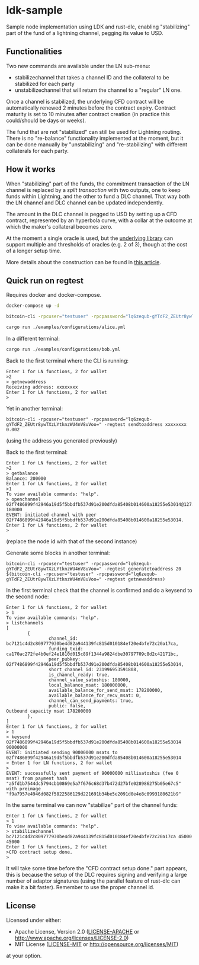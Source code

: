 # ldk-sample
Sample node implementation using LDK and rust-dlc, enabling "stabilizing" part of the fund of a lightning channel, pegging its value to USD.

## Functionalities

Two new commands are available under the LN sub-menu:
* stabilizechannel that takes a channel ID and the collateral to be stabilized for each party
* unstabilizechannel that will return the channel to a "regular" LN one.

Once a channel is stabilized, the underlying CFD contract will be automatically renewed 2 minutes before the contract expiry.
Contract maturity is set to 10 minutes after contract creation (in practice this could/should be days or weeks).

The fund that are not "stabilized" can still be used for Lightning routing.
There is no "re-balance" functionality implemented at the moment, but it can be done manually by "unstabilizing" and "re-stabilizing" with different collaterals for each party.

## How it works

When "stabilizing" part of the funds, the commitment transaction of the LN channel is replaced by a _split transaction_ with two outputs, one to keep funds within Lightning, and the other to fund a DLC channel.
That way both the LN channel and DLC channel can be updated independently.

The amount in the DLC channel is pegged to USD by setting up a CFD contract, represented by an hyperbola curve, with a collar at the outcome at which the maker's collateral becomes zero.

At the moment a single oracle is used, but the [underlying library](https://github.com/p2pderivatives/rust-dlc) can support multiple and thresholds of oracles (e.g. 2 of 3), though at the cost of a longer setup time.

More details about the construction can be found in [this article](https://medium.com/p/cb5d191f6e64).

## Quick run on regtest

Requires docker and docker-compose.

```bash
docker-compose up -d

bitcoin-cli -rpcuser="testuser" -rpcpassword="lq6zequb-gYTdF2_ZEUtr8ywTXzLYtknzWU4nV8uVoo=" -regtest generatetoaddress 200 $(bitcoin-cli -rpcuser="testuser" -rpcpassword="lq6zequb-gYTdF2_ZEUtr8ywTXzLYtknzWU4nV8uVoo=" -regtest getnewaddress)

cargo run ./examples/configurations/alice.yml
```

In a different terminal:

```bash
cargo run ./examples/configurations/bob.yml
```

Back to the first terminal where the CLI is running:

```
Enter 1 for LN functions, 2 for wallet
>2
> getnewaddress
Receiving address: xxxxxxxx
Enter 1 for LN functions, 2 for wallet
>
```

Yet in another terminal:
```
bitcoin-cli -rpcuser="testuser" -rpcpassword="lq6zequb-gYTdF2_ZEUtr8ywTXzLYtknzWU4nV8uVoo=" -regtest sendtoaddress xxxxxxxx 0.002
```
(using the address you generated previously)

Back to the first terminal:
```
Enter 1 for LN functions, 2 for wallet
>2
> getbalance
Balance: 200000
Enter 1 for LN functions, 2 for wallet
>1
To view available commands: "help".
> openchannel 02f7486899f42946a19d5f5bbdfb537d91e200dfda85408b014600a18255e53014@127.0.0.1:9001 180000
EVENT: initiated channel with peer 02f7486899f42946a19d5f5bbdfb537d91e200dfda85408b014600a18255e53014.
Enter 1 for LN functions, 2 for wallet
>
```
(replace the node id with that of the second instance)

Generate some blocks in another terminal:
```
bitcoin-cli -rpcuser="testuser" -rpcpassword="lq6zequb-gYTdF2_ZEUtr8ywTXzLYtknzWU4nV8uVoo=" -regtest generatetoaddress 20 $(bitcoin-cli -rpcuser="testuser" -rpcpassword="lq6zequb-gYTdF2_ZEUtr8ywTXzLYtknzWU4nV8uVoo=" -regtest getnewaddress)
```

In the first terminal check that the channel is confirmed and do a keysend to the second node:
```
Enter 1 for LN functions, 2 for wallet
> 1
To view available commands: "help".
> listchannels
[
        {
                channel_id: bc7121c4d2c809777930be4d82a944139fc815d010184ef20e4bfe72c20a17ca,
                funding_txid: ca170ac272fe4b0ef24e1810d015c89f1344a9824dbe30797709c8d2c42171bc,
                peer_pubkey: 02f7486899f42946a19d5f5bbdfb537d91e200dfda85408b014600a18255e53014,
                short_channel_id: 231996953591808,
                is_channel_ready: true,
                channel_value_satoshis: 180000,
                local_balance_msat: 180000000,
                available_balance_for_send_msat: 178200000,
                available_balance_for_recv_msat: 0,
                channel_can_send_payments: true,
                public: false,
Outbound capacity msat 178200000
        },
]
Enter 1 for LN functions, 2 for wallet
> 1
> keysend 02f7486899f42946a19d5f5bbdfb537d91e200dfda85408b014600a18255e53014 90000000
EVENT: initiated sending 90000000 msats to 02f7486899f42946a19d5f5bbdfb537d91e200dfda85408b014600a18255e53014
> Enter 1 for LN functions, 2 for wallet
>
EVENT: successfully sent payment of 90000000 millisatoshis (fee 0 msat) from payment hash "a5fd1b7544dc5794cb10869e5a7f676c68d37b472d27bfe028986275b05e67c5" with preimage "f9a7957e4946d082f5822586129d221691b34be5e2091d0e4e8c0993180621b9"
```

In the same terminal we can now "stabilize" part of the channel funds:
```
Enter 1 for LN functions, 2 for wallet
> 1
To view available commands: "help".
> stabilizechannel bc7121c4d2c809777930be4d82a944139fc815d010184ef20e4bfe72c20a17ca 45000 45000
Enter 1 for LN functions, 2 for wallet
>CFD contract setup done.
> 
```

It will take some time before the "CFD contract setup done." part appears, this is because the setup of the DLC requires signing and verifying a large number of adaptor signatures (using the parallel feature of rust-dlc can make it a bit faster).
Remember to use the proper channel id.

## License

Licensed under either:

 * Apache License, Version 2.0 ([LICENSE-APACHE](LICENSE-APACHE) or http://www.apache.org/licenses/LICENSE-2.0)
 * MIT License ([LICENSE-MIT](LICENSE-MIT) or http://opensource.org/licenses/MIT)

at your option.
